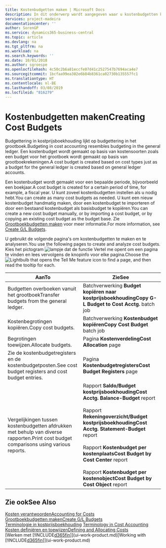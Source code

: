 ```yaml
---
title: Kostenbudgetten maken | Microsoft Docs
description: In dit onderwerp wordt aangegeven waar u kostenbudgetten kunt maken en analyseren.
services: project-madeira
documentationcenter: ''
author: SorenGP
ms.service: dynamics365-business-central
ms.topic: article
ms.devlang: na
ms.tgt_pltfrm: na
ms.workload: na
ms.search.keywords: ''
ms.date: 10/01/2018
ms.author: sgroespe
ms.openlocfilehash: 4c50c2b6a81eccfe07d41c2527547b7694aca4e7
ms.sourcegitcommit: 1bcfaa99ea302e6b84b8361ca02730b135557fc1
ms.translationtype: HT
ms.contentlocale: nl-BE
ms.lasthandoff: 03/08/2019
ms.locfileid: "816279"
---
```

# <a name="creating-cost-budgets"></a><span data-ttu-id="0a38d-103">Kostenbudgetten maken</span><span class="sxs-lookup"><span data-stu-id="0a38d-103">Creating Cost Budgets</span></span>
<span data-ttu-id="0a38d-104">Budgettering in kostprijsboekhouding lijkt op budgettering in het grootboek.</span><span class="sxs-lookup"><span data-stu-id="0a38d-104">Budgeting in cost accounting resembles budgeting in the general ledger.</span></span> <span data-ttu-id="0a38d-105">Een kostenbudget wordt gemaakt op basis van kostensoorten zoals een budget voor het grootboek wordt gemaakt op basis van grootboekrekeningen.</span><span class="sxs-lookup"><span data-stu-id="0a38d-105">A cost budget is created based on cost types just as a budget for the general ledger is created based on general ledger accounts.</span></span>  

<span data-ttu-id="0a38d-106">Een kostenbudget wordt gemaakt voor een bepaalde periode, bijvoorbeeld een boekjaar.</span><span class="sxs-lookup"><span data-stu-id="0a38d-106">A cost budget is created for a certain period of time, for example, a fiscal year.</span></span> <span data-ttu-id="0a38d-107">U kunt zoveel kostenbudgetten instellen als u nodig hebt.</span><span class="sxs-lookup"><span data-stu-id="0a38d-107">You can create as many cost budgets as needed.</span></span> <span data-ttu-id="0a38d-108">U kunt een nieuw kostenbudget handmatig maken, door een kostenbudget te importeren of door een bestaand kostenbudget als basisbudget te kopiëren.</span><span class="sxs-lookup"><span data-stu-id="0a38d-108">You can create a new cost budget manually, or by importing a cost budget, or by copying an existing cost budget as the budget base.</span></span> <span data-ttu-id="0a38d-109">Zie [Grootboekbudgetten maken](finance-how-create-budgets.md) voor meer informatie.</span><span class="sxs-lookup"><span data-stu-id="0a38d-109">For more information, see [Create G/L Budgets](finance-how-create-budgets.md).</span></span>

<span data-ttu-id="0a38d-110">U gebruikt de volgende pagina's om kostenbudgetten te maken en te analyseren.</span><span class="sxs-lookup"><span data-stu-id="0a38d-110">You use the following pages to create and analyze cost budgets.</span></span> <span data-ttu-id="0a38d-111">Kies het pictogram ![lampje dat de functie Vertel me opent](media/ui-search/search_small.png "Vertel me wat u wilt doen") om een pagina te vinden en lees vervolgens de knopinfo voor elke pagina.</span><span class="sxs-lookup"><span data-stu-id="0a38d-111">Choose the ![Lightbulb that opens the Tell Me feature](media/ui-search/search_small.png "Tell me what you want to do") icon to find a page, and then read the tooltip for each.</span></span>

|<span data-ttu-id="0a38d-112">Aan</span><span class="sxs-lookup"><span data-stu-id="0a38d-112">To</span></span>|<span data-ttu-id="0a38d-113">Zie</span><span class="sxs-lookup"><span data-stu-id="0a38d-113">See</span></span>|  
|--------|---------|  
|<span data-ttu-id="0a38d-114">Budgetten overboeken vanuit het grootboek</span><span class="sxs-lookup"><span data-stu-id="0a38d-114">Transfer budgets from the general ledger.</span></span>|<span data-ttu-id="0a38d-115">Batchverwerking **Budget kopiëren naar kostprijsboekhouding**</span><span class="sxs-lookup"><span data-stu-id="0a38d-115">**Copy G-L Budget to Cost Acctg.** batch job</span></span>|  
|<span data-ttu-id="0a38d-116">Kostenbegrotingen kopiëren.</span><span class="sxs-lookup"><span data-stu-id="0a38d-116">Copy cost budgets.</span></span>|<span data-ttu-id="0a38d-117">Batchverwerking **Kostenbudget kopiëren**</span><span class="sxs-lookup"><span data-stu-id="0a38d-117">**Copy Cost Budget** batch job</span></span>|  
|<span data-ttu-id="0a38d-118">Begrotingen toewijzen.</span><span class="sxs-lookup"><span data-stu-id="0a38d-118">Allocate budgets.</span></span>|<span data-ttu-id="0a38d-119">Pagina **Kostenverdeling**</span><span class="sxs-lookup"><span data-stu-id="0a38d-119">**Cost Allocation** page</span></span>|  
|<span data-ttu-id="0a38d-120">Zie de kostenbudgetregisters en de kostenbudgetposten.</span><span class="sxs-lookup"><span data-stu-id="0a38d-120">See cost budget registers and cost budget entries.</span></span>|<span data-ttu-id="0a38d-121">Pagina **Kostenbudgetregisters**</span><span class="sxs-lookup"><span data-stu-id="0a38d-121">**Cost Budget Registers** page</span></span>|  
|<span data-ttu-id="0a38d-122">Vergelijkingen tussen kostenbudgetten afdrukken met behulp van diverse rapporten.</span><span class="sxs-lookup"><span data-stu-id="0a38d-122">Print cost budget comparisons using various reports.</span></span>|<span data-ttu-id="0a38d-123">Rapport **Saldo/Budget kostprijsboekhouding**</span><span class="sxs-lookup"><span data-stu-id="0a38d-123">**Cost Acctg. Balance-Budget** report</span></span><br /><br /> <span data-ttu-id="0a38d-124">Rapport **Rekeningoverzicht/Budget kostprijsboekhouding**</span><span class="sxs-lookup"><span data-stu-id="0a38d-124">**Cost Acctg. Statement-Budget** report</span></span><br /><br /> <span data-ttu-id="0a38d-125">Rapport **Kostenbudget per kostenplaats**</span><span class="sxs-lookup"><span data-stu-id="0a38d-125">**Cost Budget by Cost Center** report</span></span><br /><br /> <span data-ttu-id="0a38d-126">Rapport **Kostenbudget per kostenobject**</span><span class="sxs-lookup"><span data-stu-id="0a38d-126">**Cost Budget by Cost Object** report</span></span>|  

## <a name="see-also"></a><span data-ttu-id="0a38d-127">Zie ook</span><span class="sxs-lookup"><span data-stu-id="0a38d-127">See Also</span></span>  
[<span data-ttu-id="0a38d-128">Kosten verantwoorden</span><span class="sxs-lookup"><span data-stu-id="0a38d-128">Accounting for Costs</span></span>](finance-manage-cost-accounting.md)  
[<span data-ttu-id="0a38d-129">Grootboekbudgetten maken</span><span class="sxs-lookup"><span data-stu-id="0a38d-129">Create G/L Budgets</span></span>](finance-how-create-budgets.md)  
<span data-ttu-id="0a38d-130">[Terminologie in kostprijsboekhouding](finance-terminology-in-cost-accounting.md) </span><span class="sxs-lookup"><span data-stu-id="0a38d-130">[Terminology in Cost Accounting](finance-terminology-in-cost-accounting.md) </span></span>  
[<span data-ttu-id="0a38d-131">Kosten definiëren en toewijzen</span><span class="sxs-lookup"><span data-stu-id="0a38d-131">Defining and Allocating Costs</span></span>](finance-define-and-allocate-costs.md)  
<span data-ttu-id="0a38d-132">[Werken met [!INCLUDE[d365fin](includes/d365fin_md.md)]](ui-work-product.md)</span><span class="sxs-lookup"><span data-stu-id="0a38d-132">[Working with [!INCLUDE[d365fin](includes/d365fin_md.md)]](ui-work-product.md)</span></span>
